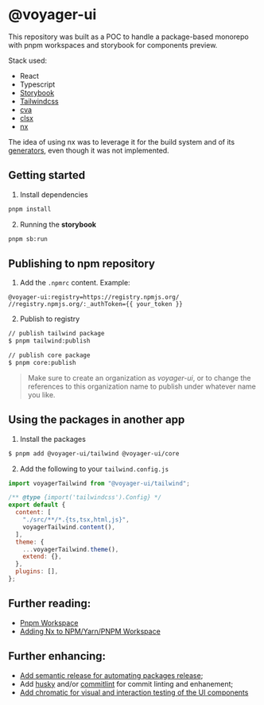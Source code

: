 # @voyager-ui

This repository was built as a POC to handle a package-based monorepo with pnpm workspaces and storybook for components preview.

Stack used:
- React
- Typescript
- [Storybook](https://storybook.js.org/docs/get-started)
- [Tailwindcss](https://tailwindcss.com/)
- [cva](https://cva.style/docs)
- [clsx](https://www.npmjs.com/package/clsx)
- [nx](https://nx.dev/)

The idea of using nx was to leverage it for the build system and of its [generators](https://nx.dev/features/generate-code), even though it was not implemented.

## Getting started

1. Install dependencies

  ```bash
  pnpm install
  ```

2. Running the **storybook**

  ```bash
  pnpm sb:run
  ```

## Publishing to npm repository

1. Add the `.npmrc` content. Example:

  ```
  @voyager-ui:registry=https://registry.npmjs.org/
  //registry.npmjs.org/:_authToken={{ your_token }}
  ```

2. Publish to registry

  ```bash
  // publish tailwind package
  $ pnpm tailwind:publish

  // publish core package
  $ pnpm core:publish
  ```

> Make sure to create an organization as *voyager-ui*, or to change the references to this organization name to publish under whatever name you like.

## Using the packages in another app

1. Install the packages
   
  ```bash
  $ pnpm add @voyager-ui/tailwind @voyager-ui/core
  ```
  

2. Add the following to your `tailwind.config.js`

  ```js
  import voyagerTailwind from "@voyager-ui/tailwind";

  /** @type {import('tailwindcss').Config} */
  export default {
    content: [
      "./src/**/*.{ts,tsx,html,js}",
      voyagerTailwind.content(),
    ],
    theme: {
      ...voyagerTailwind.theme(),
      extend: {},
    },
    plugins: [],
  };
  ```

## Further reading:

- [Pnpm Workspace](https://pnpm.io/workspaces)
- [Adding Nx to NPM/Yarn/PNPM Workspace](https://nx.dev/recipes/adopting-nx/adding-to-monorepo)

## Further enhancing:

- [Add semantic release for automating packages release](https://github.com/semantic-release/semantic-release);
- Add [husky](https://typicode.github.io/husky/) and/or [commitlint](https://commitlint.js.org/) for commit linting and enhanement;
- [Add chromatic for visual and interaction testing of the UI components](https://www.chromatic.com/)
